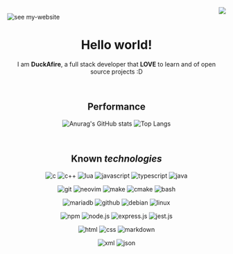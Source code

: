 <a href="https://github.com/sponsors/duckafire" title="GitHub Sponsors">
<img align="right" src="https://img.shields.io/badge/Buy%20me%20a%20coffee-E5DB2F?&logo=buy-me-a-coffee&style=flat-square&logoColor=000">
</a>

![see my-website](https://img.shields.io/badge/See%20my%20website-DF112f?logo=fireship&style=flat-square&logoColor=fff)

<div align="center">

# **Hello world!**

I am **DuckAfire**, a full stack developer that **LOVE** to learn and of open source projects :D

<br>

## Performance

![Anurag's GitHub stats](https://github-readme-stats.vercel.app/api?username=duckafire&show_icons=true&theme=tokyonight&border_radius=20&hide=issues)
![Top Langs](https://github-readme-stats.vercel.app/api/top-langs/?username=duckafire&layout=compact&theme=tokyonight&border_radius=20)

<br>

## Known *technologies*
 
![c](https://img.shields.io/badge/C-A8B9CC?logo=c&style=flat-square&logoColor=000)
![c++](https://img.shields.io/badge/C++-00599C?logo=c%2B%2B&style=flat-square&logoColor=fff)
![lua](https://img.shields.io/badge/Cua-2C2D72?logo=lua&style=flat-square&logoColor=fff)
![javascript](https://img.shields.io/badge/JavaScript-F7DF1E?logo=javascript&style=flat-square&logoColor=000)
![typescript](https://img.shields.io/badge/TypeScript-3178C6?logo=typescript&style=flat-square&logoColor=fff)
![java](https://img.shields.io/badge/Java-000000?logo=openjdk&style=flat-square&logoColor=fff)

![git](https://img.shields.io/badge/Git-F05032?logo=git&style=flat-square&logoColor=fff)
![neovim](https://img.shields.io/badge/NeoVim-57A143?logo=neovim&style=flat-square&logoColor=fff)
![make](https://img.shields.io/badge/Make-6D00CC?logo=make&style=flat-square&logoColor=fff)
![cmake](https://img.shields.io/badge/Cmake-064F8C?logo=cmake&style=flat-square&logoColor=fff)
![bash](https://img.shields.io/badge/Bash-5FA04E?logo=gnu%20bash&style=flat-square&logoColor=fff)

![mariadb](https://img.shields.io/badge/MariaDB-003545?logo=mariadb&style=flat-square&logoColor=fff)
![github](https://img.shields.io/badge/GitHub-181717?logo=github&style=flat-square&logoColor=fff)
![debian](https://img.shields.io/badge/Debian-A81D33?logo=debian&style=flat-square&logoColor=fff)
![linux](https://img.shields.io/badge/Linux-FCC624?logo=linux&style=flat-square&logoColor=000)

![npm](https://img.shields.io/badge/NPM-CB3837?logo=npm&style=flat-square&logoColor=fff)
![node.js](https://img.shields.io/badge/Node.js-5FA04E?logo=node.js&style=flat-square&logoColor=fff)
![express.js](https://img.shields.io/badge/Express.js-000000?logo=express&style=flat-square&logoColor=fff)
![jest.js](https://img.shields.io/badge/Jest.js-C21325?logo=jest&style=flat-square&logoColor=fff)

![html](https://img.shields.io/badge/HTML-E34F26?logo=htmx&style=flat-square&logoColor=fff)
![css](https://img.shields.io/badge/CSS-663399?logo=css&style=flat-square&logoColor=fff)
![markdown](https://img.shields.io/badge/Markdown-000000?logo=markdown&style=flat-square&logoColor=fff)

![xml](https://img.shields.io/badge/XML-005FAD?logo=XML&style=flat-square&logoColor=fff)
![json](https://img.shields.io/badge/JSON-000000?logo=json&style=flat-square&logoColor=fff)

</div>
